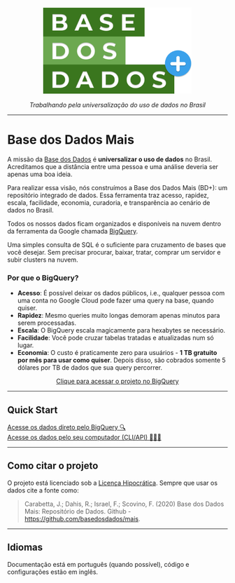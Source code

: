 <!-- Header -->
<p align="center">
  <a href="https://basedosdados.github.io/mais/">
    <img src="images/bdmais_logo.png" width="340" alt="Base dos Dados Mais">
  </a>
</p>

<p align="center">
    <em>Trabalhando pela universalização do uso de dados no Brasil</em>
</p>

---

# Base dos Dados Mais

A missão da [Base dos Dados](https://basedosdados.org/) é **universalizar o uso de dados** no Brasil. Acreditamos que a distância entre uma pessoa e uma análise deveria ser apenas uma boa ideia.

Para realizar essa visão, nós construímos a Base dos Dados Mais (BD+): um repositório integrado de dados. Essa ferramenta traz acesso, rapidez, escala, facilidade, economia, curadoria, e transparência ao cenário de dados no Brasil.

Todos os nossos dados ficam organizados e disponíveis na nuvem dentro da ferramenta da Google chamada [BigQuery](https://cloud.google.com/bigquery).

Uma simples consulta de SQL é o suficiente para cruzamento de bases que você desejar. Sem precisar procurar, baixar, tratar, comprar um servidor e subir clusters na nuvem.

### Por que o BigQuery?

- **Acesso**: É possível deixar os dados públicos, i.e., qualquer
  pessoa com uma conta no Google Cloud pode fazer uma query na base,
  quando quiser.
- **Rapidez**: Mesmo queries muito longas demoram apenas minutos para
  serem processadas.
- **Escala**: O BigQuery escala magicamente para hexabytes se necessário.
- **Facilidade**: Você pode cruzar tabelas tratadas e atualizadas num só lugar.
- **Economia**: O custo é praticamente zero para usuários - **1
  TB gratuito por mês para usar como quiser**. Depois disso, são cobrados
  somente 5 dólares por TB de dados que sua query percorrer.

<div align="center">
    <a align="center"
    href="https://console.cloud.google.com/bigquery?p=basedosdados&page=project"
    title="{{ lang.t('source.link.title')}}" class="md-button">
        Clique para acessar o projeto no BigQuery
    </a>
</div>


----

## Quick Start

<div class="row">
    <div class="column">
    <a style="width: 90%; text-align: center;"
    href="/access_data_bq/"
    title="{{ lang.t('source.link.title')}}" class="md-button">
        Acesse os dados direto pelo BigQuery 🔍
    </a>
    </div>
    <div class="column">
    <a style="width: 90%; text-align: center;"
    href="/access_data_local"
    title="{{ lang.t('source.link.title')}}" class="md-button">
        Acesse os dados pelo seu computador (CLI/API) 👩🏻‍💻
    </a>
    </div>
</div>

-----
## Como citar o projeto

O projeto está licenciado sob a [Licença Hipocrática](https://firstdonoharm.dev/version/2/1/license.html). Sempre que usar os dados cite a fonte como:

> Carabetta, J.; Dahis, R.; Israel, F.; Scovino, F. (2020) Base dos Dados Mais: Repositório de Dados. Github - https://github.com/basedosdados/mais.

-----
## Idiomas

Documentação está em português (quando possível), código e configurações estão em inglês.
